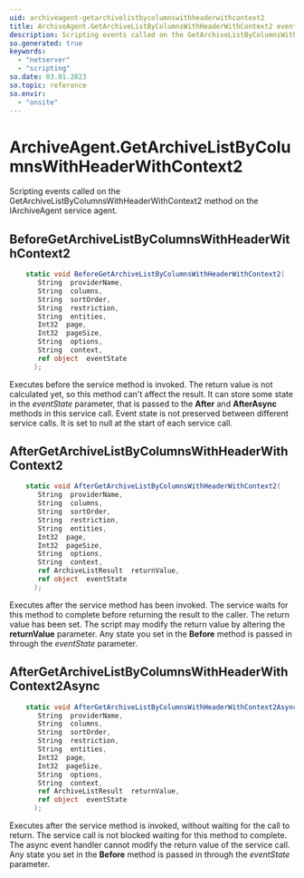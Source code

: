 ```yaml
---
uid: archiveagent-getarchivelistbycolumnswithheaderwithcontext2
title: ArchiveAgent.GetArchiveListByColumnsWithHeaderWithContext2 event method
description: Scripting events called on the GetArchiveListByColumnsWithHeaderWithContext2 method on the ArchiveAgent service agent.
so.generated: true
keywords:
  - "netserver"
  - "scripting"
so.date: 03.01.2023
so.topic: reference
so.envir:
  - "onsite"
---
```

# ArchiveAgent.GetArchiveListByColumnsWithHeaderWithContext2

Scripting events called on the <see cref='M:SuperOffice.CRM.Services.IArchiveAgent.GetArchiveListByColumnsWithHeaderWithContext2'>GetArchiveListByColumnsWithHeaderWithContext2</see> method on the <see cref='IArchiveAgent'>IArchiveAgent</see>  service agent.

## BeforeGetArchiveListByColumnsWithHeaderWithContext2
```cs
    static void BeforeGetArchiveListByColumnsWithHeaderWithContext2(
       String  providerName,
       String  columns,
       String  sortOrder,
       String  restriction,
       String  entities,
       Int32  page,
       Int32  pageSize,
       String  options,
       String  context,
       ref object  eventState
      );
```
Executes before the service method is invoked.
The return value is not calculated yet, so this method can't affect the result.
It can store some state in the *eventState* parameter, that is passed to the **After** and **AfterAsync** methods in this service call.
Event state is not preserved between different service calls. It is set to null at the start of each service call.
## AfterGetArchiveListByColumnsWithHeaderWithContext2
```cs
    static void AfterGetArchiveListByColumnsWithHeaderWithContext2(
       String  providerName,
       String  columns,
       String  sortOrder,
       String  restriction,
       String  entities,
       Int32  page,
       Int32  pageSize,
       String  options,
       String  context,
       ref ArchiveListResult  returnValue,
       ref object  eventState
      );
```
Executes after the service method has been invoked. The service waits for this method to complete before returning the result to the caller.
The return value has been set. The script may modify the return value by altering the **returnValue** parameter.
Any state you set in the **Before** method is passed in through the *eventState* parameter.
## AfterGetArchiveListByColumnsWithHeaderWithContext2Async
```cs
    static void AfterGetArchiveListByColumnsWithHeaderWithContext2Async(
       String  providerName,
       String  columns,
       String  sortOrder,
       String  restriction,
       String  entities,
       Int32  page,
       Int32  pageSize,
       String  options,
       String  context,
       ref ArchiveListResult  returnValue,
       ref object  eventState
      );
```
Executes after the service method is invoked, without waiting for the call to return.
The service call is not blocked waiting for this method to complete.
The async event handler cannot modify the return value of the service call.
Any state you set in the **Before** method is passed in through the *eventState* parameter.

